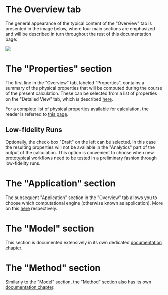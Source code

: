 # The Overview tab

The general appearance of the typical content of the "Overview" tab is presented in the image below, where four main sections are emphasized and will be described in turn throughout the rest of this documentation page:

<img src="/images/overview-tab.png"/>

# The "Properties" section

The first line in the "Overview" tab, labeled "Properties", contains a summary of the physical properties that will be computed during the course of the present calculation. These can be selected from a list of properties on the "Detailed View" tab, which is described [here](detailed-view.md). 

For a complete list of physical properties available for calculation, the reader is referred to [this page](/properties/properties.md).

## Low-fidelity Runs

Optionally, the check-box "Draft" on the left can be selected. In this case the resulting properties will not be available in the "Analytics" part of the output of the calculation. This option is convenient to choose when new prototypical workflows need to be tested in a preliminary fashion through low-fidelity runs.

# The "Application" section

The subsequent "Application" section in the "Overview" tab allows you to choose which computational engine (otherwise known as application). More on this [here](/applications/overview.md) respectively.

# The "Model" section

This section is documented extensively in its own dedicated [documentation chapter](/models/overview.md). 

# The "Method" section

Similarly to the "Model" section, the "Method" section also has its own [documentation chapter](/methods/overview.md). 
